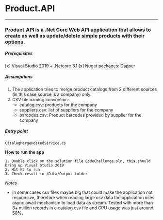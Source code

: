 # Product.API
---
### Product.API is a .Net Core Web API application that allows to create as well as update/delete simple products with their options.

##### *Prerequisites*
[x] Visual Studio 2019 + .Netcore 3.1
[x] Nuget packages: Dapper

##### *Assumptions*
1. The application tries to merge product catalogs from 2 different sources (in this case source is a company) only.
2. CSV file naming convention:
    - catalog<company-name>.csv: products for the company
    - suppliers<company-name>.csv: list of suppliers for the company
    - barcodes<company-name>.csv: Product barcodes provided by supplier for the company

##### *Entry point*
`CatalogMergeHostedService.cs`

**How to run the app**
```
1. Double click on the solution file CodeChallenge.sln, this should bring up Visual Studio 2019
2. Hit F5 to run
3. Check result in /Data/Output folder
```

*Notes*
- In some cases csv files maybe big that could make the application not responsive, therefore when reading large csv data the application uses async await mechanism to load data as stream. Tested with more than 3+ million records in a catalog csv file and CPU usage was just around 50%.

